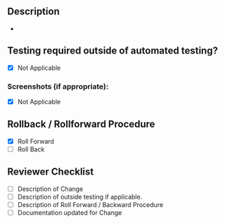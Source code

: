 <!-- Describe your changes in detail -->
## Description

-

<!-- Please describe in detail how teammates can test your changes. -->
## Testing required outside of automated testing?

- [x] Not Applicable

<!-- Provide Screenshots when applicable -->
### Screenshots (if appropriate):

- [x] Not Applicable

<!-- Describe Rollback or Rollforward Procedure -->
## Rollback / Rollforward Procedure

- [x] Roll Forward
- [ ] Roll Back

## Reviewer Checklist

- [ ] Description of Change
- [ ] Description of outside testing if applicable.
- [ ] Description of Roll Forward / Backward Procedure
- [ ] Documentation updated for Change
